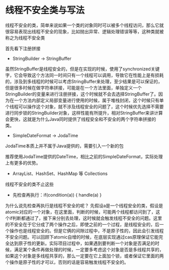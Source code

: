 # 线程不安全类与写法

线程不安全的类，简单来说如果一个类的对象同时可以被多个线程访问，那么它就很容易表现出线程不安全的现象，比如抛出异常、逻辑处理错误等等，这种类就被称之为线程不安全类

首先看下注册拼接

- StringBuilder -> StringBuffer

虽然StringBuffer是线程安全的，但是在实现的时候，使用了synchronized关键字，它会导致这个方法同一时间只有一个线程可以调用，导致它在性能上是有损耗的，涉及到多线程的时候可以考虑StringBuffer来处理，至少结果是可以保证的，但是很多时候在做字符串拼接，可能是在一个方法里面，单独定义一个StringBuilder的变量来进行注册拼接，这个时候就不会去选择StringBuffer了。因为在一个方法内部定义局部变量进行使用的时候，属于堆栈封闭，这个时候只有单个线程可以操作这个对象，就不涉及线程安全的问题了，这个时候优先选择不需要进行同步锁的StringBuilder对象，这样性能有所提升，相对StringBuffer来讲计算会更快，这就是为什么Java同时提供了线程安全和不安全的两个字符串拼接的类。

- SimpleDateFormat -> JodaTime

JodaTime本质上并不属于Java提供的，需要引入一个新的包

推荐使用JodaTime提供的DateTime，相比之前的SimpleDateFormat，实际处理上有更多的优势。

- ArrayList、HashSet、HashMap 等 Collections

线程不安全的类不止这些

- 先检查再执行：if(condition(a)) { handle(a) }

为什么说先检查再执行是线程不安全的呢？
先假设a是一个线程安全的类，假设是atomic对应的一个对象，在这里面，判断的时候，可能两个线程都访问到了，这个if判断都通过了，接下来分别去处理，这时候就会触发线程不安全的问题。这里的不安全在于它分成了两个操作之后，即使之前的一个过程，是线程安全的，后一个操作也是线程安全的。但是它俩的间隙过程中，不是原子性的，因此会引发线程不安全问题。可以回顾下atomic自增的时候，在底层实现通过cas原理保证它能完全达到原子性的更新。实际项目过程中，如果遇到要判断一个对象是否满足的时候，满足某个条件再做处理的时候，一定要多考虑这个对象是否是多线程共享的，如果这个对象是多线程共享的，那么一定要在它上面加个锁，或者保证它里面的两个操作是原子性的才可以，否则的话是容易触发线程不安全的。
